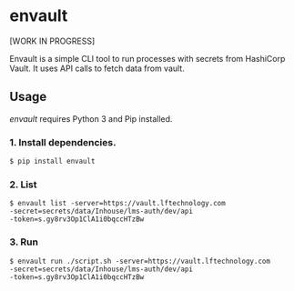 # envault

[WORK IN PROGRESS]

Envault is a simple CLI tool to run processes with secrets from HashiCorp Vault. It uses API calls to fetch data from vault.

## Usage

_envault_ requires Python 3 and Pip installed.

### 1. Install dependencies.

```sh
$ pip install envault
```

### 2. List

```
$ envault list -server=https://vault.lftechnology.com
-secret=secrets/data/Inhouse/lms-auth/dev/api
-token=s.gy8rv3Op1ClA1i0bqccHTzBw
```

### 3. Run

```
$ envault run ./script.sh -server=https://vault.lftechnology.com
-secret=secrets/data/Inhouse/lms-auth/dev/api
-token=s.gy8rv3Op1ClA1i0bqccHTzBw
```
